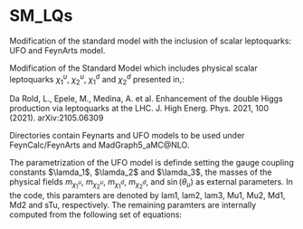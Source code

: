 # SM_LQs
Modification of the standard model with the inclusion of scalar leptoquarks: UFO and FeynArts model.

Modification of the Standard Model which includes physical scalar leptoquarks $\chi^u_1$, $\chi^u_2$, $\chi^d_1$ and $\chi^d_2$ presented in,:

Da Rold, L., Epele, M., Medina, A. et al. Enhancement of the double Higgs production via leptoquarks at the LHC. J. High Energ. Phys. 2021, 100 (2021). arXiv:2105.06309

Directories contain Feynarts and UFO models to be used under FeynCalc/FeynArts and MadGraph5_aMC@NLO.

The parametrization of the UFO model is definde setting the gauge coupling constants $\lamda_1$, $\lamda_2$ and $\lamda_3$, the masses of the physical fields $m_{\chi^u_1}$, $m_{\chi^u_2}$, $m_{\chi^d_1}$, $m_{\chi^d_2}$,  and $\sin(\theta_u)$ as external parameters.  In the code, this paramters are denoted by lam1, lam2, lam3, Mu1, Mu2, Md1, Md2 and sTu, respectively. The remaining paramters are internally computed from the following set of equations:
